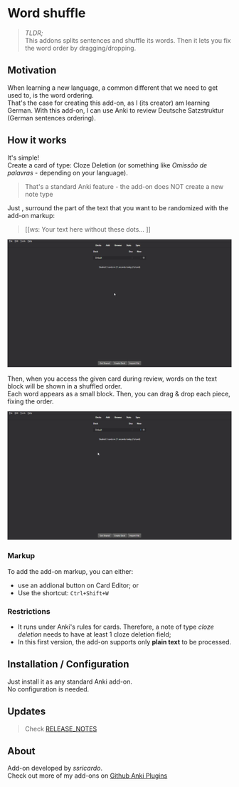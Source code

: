 # Word shuffle

> *TLDR;*  
> This addons splits sentences and shuffle its words. Then it lets you fix the word order by dragging/dropping. 

## Motivation

When learning a new language, a common different that we need to get used to, is the word ordering.  
That's the case for creating this add-on, as I (its creator) am learning German. With this add-on, 
I can use Anki to review Deutsche Satzstruktur (German sentences ordering).   

## How it works

It's simple!  
Create a card of type: Cloze Deletion (or something like *Omissão de palavras* - depending on your language). 

> That's a standard Anki feature - the add-on does NOT create a new note type

Just , surround the part of the text that you want to be randomized with the add-on markup: 

> [[ws: Your text here without these dots... ]]

![Word shuffler on Editor](doc/ws-addon-editor.gif)

Then, when you access the given card during review, words on the text block will be shown in a shuffled order.  
Each word appears as a small block. Then, you can drag & drop each piece, fixing the order.  

![Word shuffler on Editor](doc/ws-addon-review.gif)

### Markup 

To add the add-on markup, you can either: 

* use an addional button on Card Editor; or
* Use the shortcut: `Ctrl+Shift+W` 

### Restrictions

* It runs under Anki's rules for cards. Therefore, a note of type _cloze deletion_ needs to have at least 1 cloze deletion field;
* In this first version, the add-on supports only **plain text** to be processed.  

## Installation / Configuration

Just install it as any standard Anki add-on.  
No configuration is needed.  

## Updates

> Check [RELEASE_NOTES](RELEASE_NOTES.md)

## About

Add-on developed by *ssricardo*.  
Check out more of my add-ons on [Github Anki Plugins](https://github.com/ssricardo/anki-plugins)